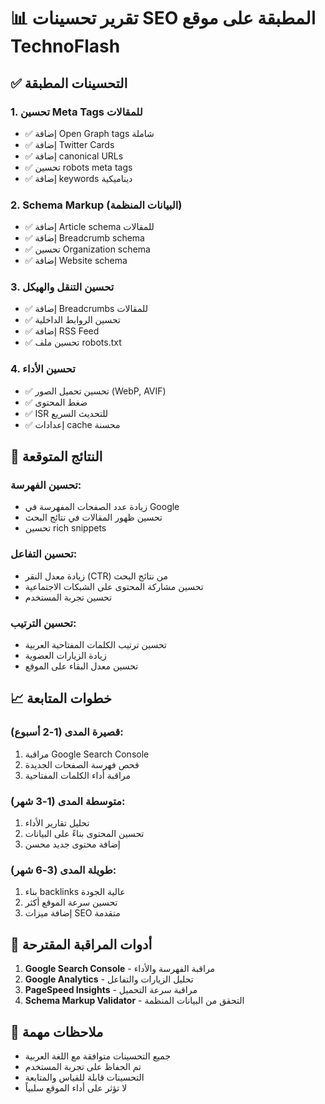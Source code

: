 # 📊 تقرير تحسينات SEO المطبقة على موقع TechnoFlash

## ✅ التحسينات المطبقة

### 1. **تحسين Meta Tags للمقالات**
- ✅ إضافة Open Graph tags شاملة
- ✅ إضافة Twitter Cards
- ✅ إضافة canonical URLs
- ✅ تحسين robots meta tags
- ✅ إضافة keywords ديناميكية

### 2. **Schema Markup (البيانات المنظمة)**
- ✅ إضافة Article schema للمقالات
- ✅ إضافة Breadcrumb schema
- ✅ تحسين Organization schema
- ✅ إضافة Website schema

### 3. **تحسين التنقل والهيكل**
- ✅ إضافة Breadcrumbs للمقالات
- ✅ تحسين الروابط الداخلية
- ✅ إضافة RSS Feed
- ✅ تحسين ملف robots.txt

### 4. **تحسين الأداء**
- ✅ تحسين تحميل الصور (WebP, AVIF)
- ✅ ضغط المحتوى
- ✅ ISR للتحديث السريع
- ✅ إعدادات cache محسنة

## 🎯 النتائج المتوقعة

### **تحسين الفهرسة:**
- زيادة عدد الصفحات المفهرسة في Google
- تحسين ظهور المقالات في نتائج البحث
- تحسين rich snippets

### **تحسين التفاعل:**
- زيادة معدل النقر (CTR) من نتائج البحث
- تحسين مشاركة المحتوى على الشبكات الاجتماعية
- تحسين تجربة المستخدم

### **تحسين الترتيب:**
- تحسين ترتيب الكلمات المفتاحية العربية
- زيادة الزيارات العضوية
- تحسين معدل البقاء على الموقع

## 📈 خطوات المتابعة

### **قصيرة المدى (1-2 أسبوع):**
1. مراقبة Google Search Console
2. فحص فهرسة الصفحات الجديدة
3. مراقبة أداء الكلمات المفتاحية

### **متوسطة المدى (1-3 شهر):**
1. تحليل تقارير الأداء
2. تحسين المحتوى بناءً على البيانات
3. إضافة محتوى جديد محسن

### **طويلة المدى (3-6 شهر):**
1. بناء backlinks عالية الجودة
2. تحسين سرعة الموقع أكثر
3. إضافة ميزات SEO متقدمة

## 🔧 أدوات المراقبة المقترحة

1. **Google Search Console** - مراقبة الفهرسة والأداء
2. **Google Analytics** - تحليل الزيارات والتفاعل
3. **PageSpeed Insights** - مراقبة سرعة التحميل
4. **Schema Markup Validator** - التحقق من البيانات المنظمة

## 📝 ملاحظات مهمة

- جميع التحسينات متوافقة مع اللغة العربية
- تم الحفاظ على تجربة المستخدم
- التحسينات قابلة للقياس والمتابعة
- لا تؤثر على أداء الموقع سلبياً
